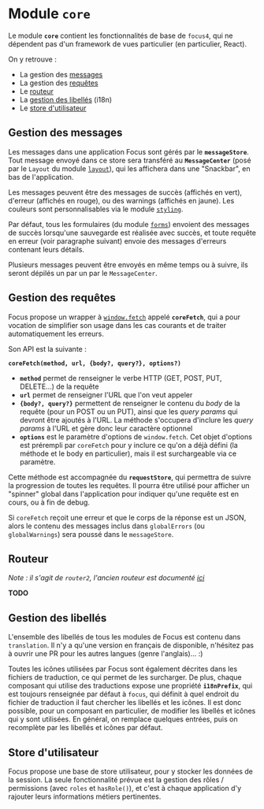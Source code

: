 # Module `core`

Le module **`core`** contient les fonctionnalités de base de `focus4`, qui ne dépendent pas d'un framework de vues particulier (en particulier, React).

On y retrouve :

-   La gestion des [messages](#Gestion-des-messages)
-   La gestion des [requêtes](#Gestion-des-requêtes)
-   Le [routeur](#Routeur)
-   La [gestion des libellés](#Gestion-des-libellés) (i18n)
-   Le [store d'utilisateur](#Store-dutilisateur)

## Gestion des messages

Les messages dans une application Focus sont gérés par le **`messageStore`**. Tout message envoyé dans ce store sera transféré au **`MessageCenter`** (posé par le `Layout` du module [`layout`](../layout)), qui les affichera dans une "Snackbar", en bas de l'application.

Les messages peuvent être des messages de succès (affichés en vert), d'erreur (affichés en rouge), ou des warnings (affichés en jaune). Les couleurs sont personnalisables via le module [`styling`](../styling).

Par défaut, tous les formulaires (du module [`forms`](../forms)) envoient des messages de succès lorsqu'une sauvegarde est réalisée avec succès, et toute requête en erreur (voir paragraphe suivant) envoie des messages d'erreurs contenant leurs détails.

Plusieurs messages peuvent être envoyés en même temps ou à suivre, ils seront dépilés un par un par le `MessageCenter`.

## Gestion des requêtes

Focus propose un wrapper à [`window.fetch`](https://developer.mozilla.org/en-US/docs/Web/API/Fetch_API/Using_Fetch) appelé **`coreFetch`**, qui a pour vocation de simplifier son usage dans les cas courants et de traiter automatiquement les erreurs.

Son API est la suivante :

**`coreFetch(method, url, {body?, query?}, options?)`**

-   **`method`** permet de renseigner le verbe HTTP (GET, POST, PUT, DELETE...) de la requête
-   **`url`** permet de renseigner l'URL que l'on veut appeler
-   **`{body?, query?}`** permettent de renseigner le contenu du _body_ de la requête (pour un POST ou un PUT), ainsi que les _query params_ qui devront être ajoutés à l'URL. La méthode s'occupera d'inclure les _query params_ à l'URL et gère donc leur caractère optionnel
-   **`options`** est le paramètre d'options de `window.fetch`. Cet objet d'options est prérempli par `coreFetch` pour y inclure ce qu'on a déjà défini (la méthode et le body en particulier), mais il est surchargeable via ce paramètre.

Cette méthode est accompagnée du **`requestStore`**, qui permettra de suivre la progression de toutes les requêtes. Il pourra être utilisé pour afficher un "spinner" global dans l'application pour indiquer qu'une requête est en cours, ou à fin de debug.

Si `coreFetch` reçoit une erreur et que le corps de la réponse est un JSON, alors le contenu des messages inclus dans `globalErrors` (ou `globalWarnings`) sera poussé dans le `messageStore`.

## Routeur

_Note : il s'agit de `router2`, l'ancien routeur est documenté [ici](./router)_

**TODO**

## Gestion des libellés

L'ensemble des libellés de tous les modules de Focus est contenu dans `translation`. Il n'y a qu'une version en français de disponible, n'hésitez pas à ouvrir une PR pour les autres langues (genre l'anglais)... :)

Toutes les icônes utilisées par Focus sont également décrites dans les fichiers de traduction, ce qui permet de les surcharger. De plus, chaque composant qui utilise des traductions expose une propriété **`i18nPrefix`**, qui est toujours renseignée par défaut à `focus`, qui définit à quel endroit du fichier de traduction il faut chercher les libellés et les icônes. Il est donc possible, pour un composant en particulier, de modifier les libellés et icônes qui y sont utilisées. En général, on remplace quelques entrées, puis on recomplète par les libellés et icônes par défaut.

## Store d'utilisateur

Focus propose une base de store utilisateur, pour y stocker les données de la session. La seule fonctionnalité prévue est la gestion des rôles / permissions (avec `roles` et `hasRole()`), et c'est à chaque application d'y rajouter leurs informations métiers pertinentes.

